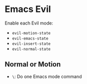 # Emacs Evil

Enable each Evil mode:

- `evil-motion-state`
- `evil-emacs-state`
- `evil-insert-state`
- `evil-normal-state`

## Normal or Motion

- `\`: Do one Emacs mode command
